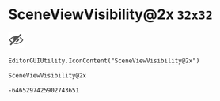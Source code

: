 # SceneViewVisibility@2x `32x32`
<img src="/img/SceneViewVisibility@2x.png" width=32 height=32>

``` CSharp
EditorGUIUtility.IconContent("SceneViewVisibility@2x")
```
```
SceneViewVisibility@2x
```
```
-6465297425902743651
```
